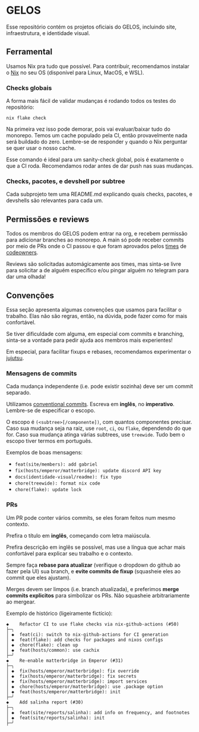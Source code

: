 # GELOS

Esse repositório contém os projetos oficiais do GELOS, incluindo site, infraestrutura, e identidade visual.

## Ferramental

Usamos Nix pra tudo que possível. Para contribuir, recomendamos instalar o
[Nix](https://nixos.org/download) no seu OS (disponível para Linux, MacOS,
e WSL).

### Checks globais

A forma mais fácil de validar mudanças é rodando todos os testes do repositório:

```
nix flake check
```

Na primeira vez isso pode demorar, pois vai evaluar/baixar tudo do monorepo.
Temos um cache populado pela CI, então provavelmente nada será buildado do zero.
Lembre-se de responder `y` quando o Nix perguntar se quer usar o nosso cache.

Esse comando é ideal para um sanity-check global, pois é exatamente o que a CI
roda. Recomendamos rodar antes de dar push nas suas mudanças.

### Checks, pacotes, e devshell por subtree

Cada subprojeto tem uma README.md explicando quais checks, pacotes, e devshells
são relevantes para cada um.

## Permissões e reviews

Todos os membros do GELOS podem entrar na org, e recebem permissão
para adicionar branches ao monorepo. A main só pode receber
commits por meio de PRs onde o CI passou e que foram aprovados
pelos [times](https://github.com/orgs/gelos-icmc/teams) de
[codeowners](https://github.com/gelos-icmc/monorepo/blob/main/.github/CODEOWNERS
).

Reviews são solicitadas automágicamente aos times, mas sinta-se livre para
solicitar a de alguém específico e/ou pingar alguém no telegram para dar uma
olhada!

## Convenções

Essa seção apresenta algumas convenções que usamos para facilitar o trabalho.
Elas não são regras, então, na dúvida, pode fazer como for mais confortável.

Se tiver dificuldade com alguma, em especial com commits e branching, sinta-se a
vontade para pedir ajuda aos membros mais experientes!

Em especial, para facilitar fixups e rebases, recomendamos experimentar o
[jujutsu](https://github.com/jj-vcs/jj).

### Mensagens de commits

Cada mudança independente (i.e. pode existir sozinha) deve ser um commit
separado.

Utilizamos [conventional
commits](https://www.conventionalcommits.org/en/v1.0.0/#summary). Escreva em
**inglês**, no **imperativo**. Lembre-se de especificar o escopo.

O escopo é `(<subtree>[/componente])`, com quantos componentes precisar. Caso
sua mudança seja na raiz, use `root`, `ci`, ou `flake`, dependendo do que for.
Caso sua mudança atinga várias subtrees, use `treewide`. Tudo bem o escopo tiver
termos em português.

Exemplos de boas mensagens:

- `feat(site/members): add gabriel`
- `fix(hosts/emperor/matterbridge): update discord API key`
- `docs(identidade-visual/readme): fix typo`
- `chore(treewide): format nix code`
- `chore(flake): update lock`

### PRs

Um PR pode conter vários commits, se eles foram feitos num mesmo
contexto.

Prefira o título em **inglês**, começando com letra maiúscula.

Prefira descrição em inglês se possível, mas use a língua que achar mais
confortável para explicar seu trabalho e o contexto.

Sempre faça **rebase para atualizar** (verifique o dropdown do github ao fazer
pela UI) sua branch, e **evite commits de fixup** (squasheie eles ao commit
que eles ajustam).

Merges devem ser limpos (i.e. branch atualizada), e preferimos **merge commits
explicitos** para simbolizar os PRs. Não squasheie arbitrariamente ao mergear.

Exemplo de histórico (ligeiramente fictício):

```
◆    Refactor CI to use flake checks via nix-github-actions (#50)
├─╮
│ ◆  feat(ci): switch to nix-github-actions for CI generation
│ ◆  feat(flake): add checks for packages and nixos configs
│ ◆  chore(flake): clean up
│ ◆  feat(hosts/common): use cachix
├─╯
◆    Re-enable matterbridge in Emperor (#31)
├─╮
│ ◆  fix(hosts/emperor/matterbridge): fix override
│ ◆  fix(hosts/emperor/matterbridge): fix secrets
│ ◆  fix(hosts/emperor/matterbridge): import services
│ ◆  chore(hosts/emperor/matterbridge): use .package option
│ ◆  feat(hosts/emperor/matterbridge): init
├─╯
◆    Add salinha report (#30)
├─╮
│ ◆  feat(site/reports/salinha): add info on frequency, and footnotes
│ ◆  feat(site/reports/salinha): init
├─╯
```
